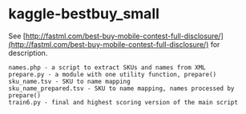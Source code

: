 kaggle-bestbuy_small
====================

See [http://fastml.com/best-buy-mobile-contest-full-disclosure/](http://fastml.com/best-buy-mobile-contest-full-disclosure/) for description.

	names.php - a script to extract SKUs and names from XML
	prepare.py - a module with one utility function, prepare()
	sku_name.tsv - SKU to name mapping
	sku_name_prepared.tsv - SKU to name mapping, names processed by prepare()
	train6.py - final and highest scoring version of the main script